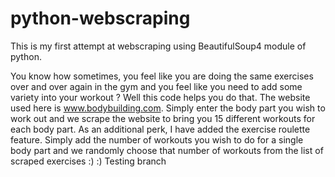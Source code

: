 # python-webscraping
This is my first attempt at webscraping using BeautifulSoup4 module of python.

You know how sometimes, you feel like you are doing the same exercises over and over again in the gym and you feel like you need to add some variety into your workout ? Well this code helps you do that. The website used here is www.bodybuilding.com. Simply enter the body part you wish to work out and we scrape the website to bring you 15 different workouts for each body part. As an additional perk, I have added the exercise roulette feature. Simply add the number of workouts you wish to do for a single body part and we randomly choose that number of workouts from the list of scraped exercises :) :) Testing branch
